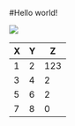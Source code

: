 #Hello world!  

![](https://raw.githubusercontent.com/shiep18/EIS2020/master/markdowncheatsheet.JPG)

|X|Y|Z|
|-|-|-|
|1|2|123|
|3|4|2|
|5|6|2|
|7|8|0|
